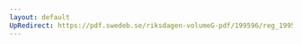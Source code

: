 ```yaml
---
layout: default
UpRedirect: https://pdf.swedeb.se/riksdagen-volumeG-pdf/199596/reg_199596/reg_199596_0149.pdf
---
```

